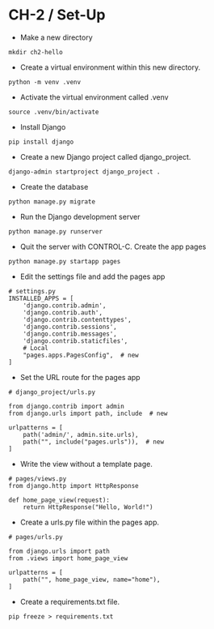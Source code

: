 CH-2 / Set-Up
========================================================

* Make a new directory

```shell
mkdir ch2-hello
```

* Create a virtual environment within this new directory. 

```shell
python -m venv .venv
```

* Activate the virtual environment called .venv
```shell
source .venv/bin/activate
```

* Install Django
```shell
pip install django
```

* Create a new Django project called django_project. 
```shell
django-admin startproject django_project .
```

* Create the database
```shell
python manage.py migrate
```

* Run the Django development server
```shell
python manage.py runserver
```

* Quit the server with CONTROL-C. Create the app pages
```shell
python manage.py startapp pages
```

* Edit the settings file and add the pages app 
```python3
# settings.py
INSTALLED_APPS = [
    'django.contrib.admin',
    'django.contrib.auth',
    'django.contrib.contenttypes',
    'django.contrib.sessions',
    'django.contrib.messages',
    'django.contrib.staticfiles',
    # Local
    "pages.apps.PagesConfig",  # new
]
```

* Set the URL route for the pages app
```python3
# django_project/urls.py

from django.contrib import admin
from django.urls import path, include  # new

urlpatterns = [
    path('admin/', admin.site.urls),
    path("", include("pages.urls")),  # new
]
```
* Write the view without a template page.
```python3
# pages/views.py
from django.http import HttpResponse

def home_page_view(request):
    return HttpResponse("Hello, World!")
```

* Create a urls.py file within the pages app.
```python3
# pages/urls.py

from django.urls import path
from .views import home_page_view 

urlpatterns = [
    path("", home_page_view, name="home"),
]
```

* Create a requirements.txt file.
```shell
pip freeze > requirements.txt
```